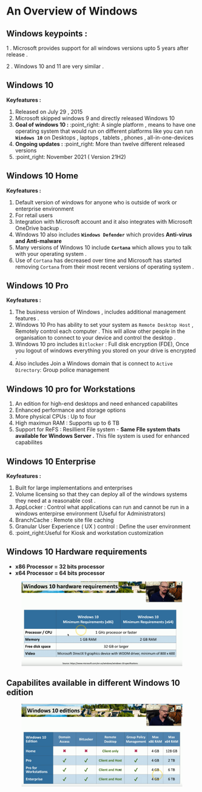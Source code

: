 # An Overview of Windows

## Windows keypoints :&#x20;

1 . Microsoft provides support for all windows versions  upto 5 years after release .

2 . Windows 10 and 11 are very similar .

## Windows 10&#x20;

**Keyfeatures :**&#x20;

1. Released on July 29 , 2015
2. Microsoft skipped windows 9 and directly released Windows 10
3. **Goal of windows 10 :**     :point\_right: A single platform , means to have one operating system that would run on different platforms like you can run **`Windows 10`** on Desktops , laptops , tablets , phones , all-in-one-devices
4. **Ongoing updates :** :point\_right: More than twelve different released versions
5. &#x20;                                :point\_right: November 2021 ( Version 21H2)

## Windows 10 Home

**Keyfeatures :**&#x20;

1. Default version of windows for anyone who is outside of work or enterprise environment&#x20;
2. For retail users&#x20;
3. Integration with Microsoft account and it also integrates with Microsoft OneDrive backup .
4. Windows 10 also includes **`Windows Defender`** which provides **Anti-virus and Anti-malware**
5. Many versions of Windows 10 include **`Cortana`** which allows you to talk with your operating system .
6. Use of `Cortana` has decreased over time and Microsoft has started removing `Cortana` from their most recent versions of operating system .

## Windows 10 Pro

**Keyfeatures :**&#x20;

1. The business version of Windows , includes additional management features .&#x20;
2. Windows 10 Pro has ability to set your system as `Remote Desktop Host` , Remotely control each computer . This will allow other people in the organisation to connect to your device and control the desktop .&#x20;
3. Windows 10 pro includes `Bitlocker` : Full disk encryption (FDE), Once you logout of windows everything you stored on your drive is encrypted .
4. Also includes Join a Windows domain that is connect to `Active Directory`: Group police management&#x20;

## Windows 10 pro for Workstations&#x20;

1. An edition for high-end desktops and need enhanced capabilites&#x20;
2. Enhanced performance and storage options&#x20;
3. More physical CPUs : Up to four&#x20;
4. High maximun RAM : Supports up to 6 TB
5. Support for ReFS : Resillient File system - **Same  FIle system thats available for  Windows Server .** This file system is used for enhanced capabilites&#x20;

## Windows 10 Enterprise&#x20;

**Keyfeatures :**&#x20;

1. Built for large implementations and enterprises
2. Volume licensing so that they can deploy  all of the windows systems they need at a reasonable cost .
3. AppLocker : Control what applications can run and cannot be run in a windows enterpirse environment (Useful for Administrators)
4. BranchCache : Remote site file caching
5. Granular User Experience ( UX ) control  : Define the user environment&#x20;
6. &#x20;                                                                    :point\_right:Useful for Kiosk and workstation customization

## Windows 10 Hardware requirements&#x20;

* **x86  Processor = 32 bits processor**&#x20;
* **x64 Processor = 64 bits processor**&#x20;

<figure><img src="../.gitbook/assets/image.png" alt=""><figcaption></figcaption></figure>

## Capabilites available in different Windows 10 edition

<figure><img src="../.gitbook/assets/image (1).png" alt=""><figcaption></figcaption></figure>


